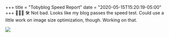 +++
title = "Tobyblog Speed Report"
date = "2020-05-15T15:20:19-05:00"
+++
👨🏻‍💻 🛠 Not bad. Looks like my blog passes the speed test. Could use a little work on image size optimization, though. Working on that.

![](https://res.cloudinary.com/tobyblog/image/upload/v1589572277/img/Screen_Shot_2020-05-15_at_2.50.34_PM.jpg)